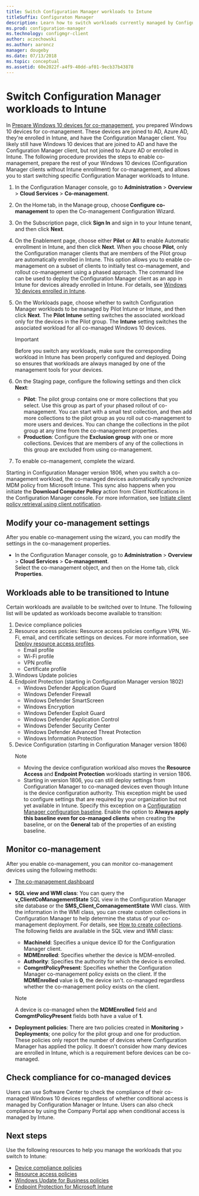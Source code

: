 ```yaml
---
title: Switch Configuration Manager workloads to Intune
titleSuffix: Configuraton Manager
description: Learn how to switch workloads currently managed by Configuration Manager to Microsoft Intune.
ms.prod: configuration-manager
ms.technology: configmgr-client
author: aczechowski
ms.author: aaroncz
manager: dougeby
ms.date: 07/13/2018
ms.topic: conceptual
ms.assetid: 60e2022f-a4f9-40dd-af01-9ecb37b43878
---
```

# Switch Configuration Manager workloads to Intune
In [Prepare Windows 10 devices for co-management](co-management-prepare.md), you prepared Windows 10 devices for co-management. These devices are joined to AD, Azure AD, they're enrolled in Intune, and have the Configuration Manager client. You likely still have Windows 10 devices that are joined to AD and have the Configuration Manager client, but not joined to Azure AD or enrolled in Intune. The following procedure provides the steps to enable co-management, prepare the rest of your Windows 10 devices (Configuration Manager clients without Intune enrollment) for co-management, and allows you to start switching specific Configuration Manager workloads to Intune.

1. In the Configuration Manager console, go to **Administration** > **Overview** > **Cloud Services** > **Co-management**.    
2. On the Home tab, in the Manage group, choose **Configure co-management** to open the Co-management Configuration Wizard.    
3. On the Subscription page, click **Sign In** and sign in to your Intune tenant, and then click **Next**.   
4. On the Enablement page, choose either **Pilot** or **All**  to enable Automatic enrollment in Intune, and then click **Next**. When you choose **Pilot**, only the Configuration manager clients that are members of the Pilot group are automatically enrolled in Intune. This option allows you to enable co-management on a subset of clients to initially test co-management, and rollout co-management using a phased approach. The command line can be used to deploy the Configuration Manager client as an app in Intune for devices already enrolled in Intune. For details, see [Windows 10 devices enrolled in Intune](co-management-prepare.md#windows-10-devices-enrolled-in-intune).
5. On the Workloads page, choose whether to switch Configuration Manager workloads to be managed by Pilot Intune or Intune, and then click **Next**. The **Pilot Intune** setting switches the associated workload only for the devices in the Pilot group. The **Intune** setting switches the associated workload for all co-managed Windows 10 devices. 
        
   > [!Important]    
   > Before you switch any workloads, make sure the corresponding workload in Intune has been properly configured and deployed. Doing so ensures that workloads are always managed by one of the management tools for your devices.   
1. On the Staging page, configure the following settings and then click **Next**:
    - **Pilot**: The pilot group contains one or more collections that you select. Use this group as part of your phased rollout of co-management. You can start with a small test collection, and then add more collections to the pilot group as you roll out co-management to more users and devices. You can change the collections in the pilot group at any time from the co-management properties.
    - **Production**: Configure the **Exclusion group** with one or more collections. Devices that are members of any of the collections in this group are excluded from using co-management. 
2. To enable co-management, complete the wizard.  

<!--1357377-->
Starting in Configuration Manager version 1806, when you switch a co-management workload, the co-managed devices automatically synchronize MDM policy from Microsoft Intune. This sync also happens when you initiate the **Download Computer Policy** action from Client Notifications in the Configuration Manager console. For more information, see [Initiate client policy retrieval using client notification](/sccm/core/clients/manage/manage-clients#initiate-client-policy-retrieval-using-client-notification).

## Modify your co-management settings
After you enable co-management using the wizard, you can modify the settings in the co-management properties.  
- In the Configuration Manager console, go to **Administration** > **Overview** > **Cloud Services** > **Co-management**.  
Select the co-management object, and then on the Home tab, click **Properties**. 

## Workloads able to be transitioned to Intune
Certain workloads are available to be switched over to Intune. The following list  will be updated as workloads become available to transition:
1. Device compliance policies
2. Resource access policies: Resource access policies configure VPN, Wi-Fi, email, and certificate settings on devices. For more information, see [Deploy resource access profiles](https://docs.microsoft.com/intune/device-profiles).
      - Email profile
      - Wi-Fi profile
      - VPN profile
      - Certificate profile
3. Windows Update policies
4. Endpoint Protection (starting in Configuration Manager version 1802)
      - Windows Defender Application Guard
      - Windows Defender Firewall
      - Windows Defender SmartScreen
      - Windows Encryption
      - Windows Defender Exploit Guard
      - Windows Defender Application Control
      - Windows Defender Security Center
      - Windows Defender Advanced Threat Protection
      - Windows Information Protection
  5. Device Configuration (starting in Configuration Manager version 1806) <!--1357903-->
     >[!NOTE]
        > - Moving the device configuration workload also moves the **Resource Access** and **Endpoint Protection** workloads starting in version 1806.
       > - Starting in version 1806, you can still deploy settings from Configuration Manager to co-managed devices even though Intune is the device configuration authority. This exception might be used to configure settings that are required by your organization but not yet available in Intune. Specify this exception on a [Configuration Manager configuration baseline](/sccm/compliance/deploy-use/create-configuration-baselines.md). Enable the option to **Always apply this baseline even for co-managed clients** when creating the baseline, or on the **General** tab of the properties of an existing baseline.


## Monitor co-management
After you enable co-management, you can monitor co-management devices using the following methods:

- [The co-management dashboard](/sccm/core/clients/manage/co-management-dashboard)
- **SQL view and WMI class**: You can query the **v&#95;ClientCoManagementState** SQL view in the Configuration Manager site database or the **SMS&#95;Client&#95;ComanagementState** WMI class. With the information in the WMI class, you can create custom collections in Configuration Manager to help determine the status of your co-management deployment. For details, see [How to create collections](/sccm/core/clients/manage/collections/create-collections). The following fields are available in the SQL view and WMI class: 
    - **MachineId**: Specifies a unique device ID for the Configuration Manager client.
    - **MDMEnrolled**: Specifies whether the device is MDM-enrolled. 
    - **Authority**: Specifies the authority for which the device is enrolled.
    - **ComgmtPolicyPresent**: Specifies whether the Configuration Manager co-management policy exists on the client. If the **MDMEnrolled** value is **0**, the device isn't. co-managed regardless whether the co-management policy exists on the client.

   > [!Note]    
   > A device is co-managed when the **MDMEnrolled** field and **ComgmtPolicyPresent** fields both have a value of **1**.

- **Deployment policies**:  There are two policies created in **Monitoring** > **Deployments**; one policy for the pilot group and one for production. These policies only report the number of devices where Configuration Manager has applied the policy. It doesn't consider how many devices are enrolled in Intune, which is a requirement before devices can be co-managed.  

## Check compliance for co-managed devices
Users can use Software Center to check the compliance of their co-managed Windows 10 devices regardless of whether conditional access is managed by Configuration Manager or Intune. Users can also check compliance by using the Company Portal app when conditional access is managed by Intune.

## Next steps
Use the following resources to help you manage the workloads that you switch to Intune:
- [Device compliance policies](https://docs.microsoft.com/intune/device-compliance-get-started)
- [Resource access policies](https://docs.microsoft.com/intune/device-profiles)
- [Windows Update for Business policies](https://docs.microsoft.com/intune/windows-update-for-business-configure)
- [Endpoint Protection for Microsoft Intune](https://docs.microsoft.com/intune-classic/deploy-use/help-secure-windows-pcs-with-endpoint-protection-for-microsoft-intune)
